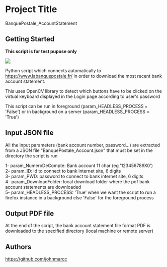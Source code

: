 # Project Title
BanquePostale_AccountStatement

## Getting Started

__This script is for test pupose only__

![](https://github.com/johnmarcc/OpenCV_BanquePostale_AccountStatement/blob/master/BanquePostaleVirtualKeyboard.jpg)

Python script which connects automatically to https://www.labanquepostale.fr/  in order to download the most recent bank account statement. 

This uses OpenCV library to detect which buttons have to be clicked on the virtual keyboard displayed in the Login page according to 
user's password

This script can be run in foreground (param_HEADLESS_PROCESS = 'False') or in background on a server (param_HEADLESS_PROCESS = 'True')

## Input JSON file
All the input parameters (bank account number, password...) are extracted from a JSON file "BanquePostale_Account.json" that must be set in the directory the script is run

1- param_NumeroDeCompte: Bank account 11 char (eg '123456789X0') <br/>
2- param_ID: id to connect to bank internet site, 6 digits <br/>
3- param_PWD: password to connect to bank internet site, 6 digits <br/>
4- param_DownloadFolder: local download folder where the pdf bank account statements are downloaded <br/>
5- param_HEADLESS_PROCESS: 'True' when we want the script to run a firefox instance in a background else 'False' for the foreground process

## Output PDF file
At the end of the script, the bank account statement file format PDF is downloaded to the specified directory (local machine or remote server)

## Authors

https://github.com/johnmarcc
